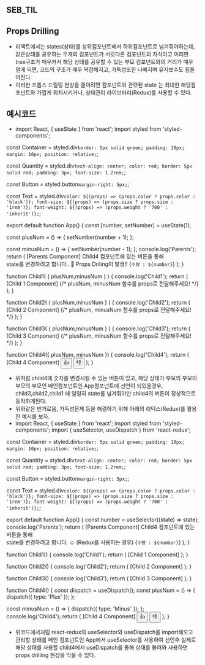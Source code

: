 ## SEB_TIL

## Props Drilling
- 리액트에서는 states(상태)를 상위컴포넌트에서 하위컴포넌트로 넘겨줘야하는데, 같은상태를 공유하는 두개의 컴포넌트가 서로다른 컴포넌트의 자식이고 이러한 tree구조가 매우커서 해당 상태를 공유할 수 있는 부모 컴포넌트와의 거리가 매우 멀게 되면, 코드의 구조가 매우 복잡해지고, 가독성또한 나빠지며 유지보수도 힘들어진다.
- 이러한 프롭스 드릴링 현상을 줄이려면 컴포넌트와 관련된 state 는 최대한 해당컴포넌트와 가깝게 위치시키거나, 상태관리 라이브러리(Redux)를 사용할 수 있다.

## 예시코드
- import React, { useState } from 'react';
import styled from 'styled-components';

const Container = styled.div`
  border: 5px solid green;
  padding: 10px;
  margin: 10px;
  position: relative;
`;

const Quantity = styled.div`
  text-align: center;
  color: red;
  border: 5px solid red;
  padding: 3px;
  font-size: 1.2rem;
`;

const Button = styled.button`
  margin-right: 5px;
`;

const Text = styled.div`
  color: ${(props) => (props.color ? props.color : 'black')};
  font-size: ${(props) => (props.size ? props.size : '1rem')};
  font-weight: ${(props) => (props.weight ? '700' : 'inherit')};
`;

export default function App() {
  const [number, setNumber] = useState(1);

  const plusNum = () => {
    setNumber(number + 1);
  };

  const minusNum = () => {
    setNumber(number - 1);
  };
  console.log('Parents');
  return (
    <Container>
      <Text weight size="1.5rem">
        [Parents Component]
      </Text>
      <Text>
        Child4 컴포넌트에 있는 버튼을 통해
        <br /> state를 변경하려고 합니다.. 🤮
      </Text>
      <Text weight color="tomato">
        Props Driling이 발생!!
      </Text>
      <Quantity>{`수량 : ${number}`}</Quantity>
      <Child1 plusNum={plusNum} minusNum={minusNum} />
    </Container>
  );
}

function Child1(
  {
    plusNum,minusNum
  }
) {
  console.log('Child1');
  return (
    <Container>
      <Text>[Child 1 Component]</Text>
      {/* plusNum, minusNum 함수를 props로 전달해주세요! */}
      <Child2 plusNum={plusNum} minusNum={minusNum}/>
    </Container>
  );
}

function Child2(
  {
    plusNum,minusNum
  }
) {
  console.log('Child2');
  return (
    <Container>
      <Text>[Child 2 Component]</Text>
      {/* plusNum, minusNum 함수를 props로 전달해주세요! */}
      <Child3 plusNum={plusNum} minusNum={minusNum}/>
    </Container>
  );
}

function Child3(
  {
    plusNum,minusNum
  }
) {
  console.log('Child3');
  return (
    <Container>
      <Text>[Child 3 Component]</Text>
      {/* plusNum, minusNum 함수를 props로 전달해주세요! */}
      <Child4 plusNum={plusNum} minusNum={minusNum}/>
    </Container>
  );
}

function Child4({ plusNum, minusNum }) {
  console.log('Child4');
  return (
    <Container>
      <Text>[Child 4 Component]</Text>
      <Button onClick={plusNum}>👍</Button>
      <Button onClick={minusNum}>👎</Button>
    </Container>
  );
}
- 위처럼 child4에 숫자를 변경시킬 수 있는 버튼이 있고, 해당 상태가 부모의 부모의 부모의 부모인 메인컴포넌트인 App컴포넌트에 선언이 되있을경우, child3,child2,child1 에 일일히 state를 넘겨줘야만 child4의 버튼이 정상적으로 동작하게된다.
- 위와같은 번거로움, 가독성문제 등을 해결하기 위해 아래의 리덕스(Redux)를 활용한 예시를 보자.
- import React, { useState } from 'react';
import styled from 'styled-components';
import { useSelector, useDispatch } from 'react-redux';

const Container = styled.div`
  border: 5px solid green;
  padding: 10px;
  margin: 10px;
  position: relative;
`;

const Quantity = styled.div`
  text-align: center;
  color: red;
  border: 5px solid red;
  padding: 3px;
  font-size: 1.2rem;
`;

const Button = styled.button`
  margin-right: 5px;
`;

const Text = styled.div`
  color: ${(props) => (props.color ? props.color : 'black')};
  font-size: ${(props) => (props.size ? props.size : '1rem')};
  font-weight: ${(props) => (props.weight ? '700' : 'inherit')};
`;

export default function App() {
  const number = useSelector((state) => state);
  console.log('Parents');
  return (
    <Container>
      <Text weight size="1.5rem">
        [Parents Component]
      </Text>
      <Text>
        Child4 컴포넌트에 있는 버튼을 통해 <br /> state를 변경하려고 합니다. ☺️
      </Text>
      <Text weight color="tomato">
        (Redux를 사용하는 경우)
      </Text>
      <Quantity>{`수량 : ${number}`}</Quantity>
      <Child1 />
    </Container>
  );
}

function Child1() {
  console.log('Child1');
  return (
    <Container>
      <Text>[Child 1 Component]</Text>
      <Child2 />
    </Container>
  );
}

function Child2() {
  console.log('Child2');
  return (
    <Container>
      <Text>[Child 2 Component]</Text>
      <Child3 />
    </Container>
  );
}

function Child3() {
  console.log('Child3');
  return (
    <Container>
      <Text>[Child 3 Component]</Text>
      <Child4 />
    </Container>
  );
}

function Child4() {
  const dispatch = useDispatch();
  const plusNum = () => {
    dispatch({ type: 'Plus' });
  };

  const minusNum = () => {
    dispatch({ type: 'Minus' });
  };
  console.log('Child4');
  return (
    <Container>
      <Text>[Child 4 Component]</Text>
      <Button onClick={plusNum}>👍</Button>
      <Button onClick={minusNum}>👎</Button>
    </Container>
  );
}
- 위코드에서처럼 react-redux의 useSelector와 useDispatch를 import해오고 관리할 상태를 메인 컴포넌트인 App에서 useSelector를 사용하여 선언후 실제로 해당 상태를 사용할 child4에서 useDispatch를 통해 상태를 불러와 사용하면 props drilling 현상을 막을 수 있다.